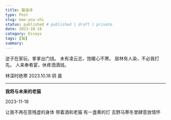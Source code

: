 ```yaml
---
title: 猫油诗
type: Post
slug: mao-you-shi
status: published # published | draft | private
date: 2023-10-18
category: Essays
tags: [猫]
summary:
---
```



逆子在家玩，爹爹出门钱。
未有凌云志，饱暖心不寒。
层林有人染，不必我打先。
人来奉肴宴，休疼洒酒钱。

林深时绝寒 2023.10.18 阴 晨

---

**我将与未来的老猫**

2023-11-18

让我不再在意残虚的身体
带着酒和老猫
有一盏黄的灯
去野马寒冬里肆意放情怀